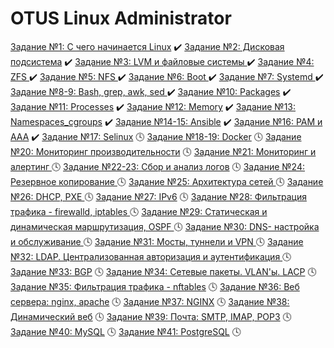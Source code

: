 # OTUS Linux Administrator

[Задание №1: С чего начинается Linux](01_start_linux) :heavy_check_mark:
[Задание №2: Дисковая подсистема](02_disk_subsystem) :heavy_check_mark:
[Задание №3: LVM и файловые системы ](03_filesystem_lvm) :heavy_check_mark:
[Задание №4: ZFS ](04_zfs) :heavy_check_mark:
[Задание №5: NFS ](05_nfs_fuse) :heavy_check_mark:
[Задание №6: Boot ](06_boot) :heavy_check_mark:
[Задание №7: Systemd ](07_systemd) :heavy_check_mark:
[Задание №8-9: Bash, grep, awk, sed ](08_09_bash) :heavy_check_mark:
[Задание №10: Packages](10_packages) :heavy_check_mark:
[Задание №11: Processes](11_processes) :heavy_check_mark:
[Задание №12: Memory](12_memory) :heavy_check_mark:
[Задание №13: Namespaces_cgroups](13_namespaces_cgroups) :heavy_check_mark:
[Задание №14-15: Ansible](14_ansible) :heavy_check_mark:
[Задание №16: PAM и AAA](16_pam_aaa) :heavy_check_mark:
[Задание №17: Selinux](17_selinux) :clock4:
[Задание №18-19: Docker](18_19_docker) :clock4:
[Задание №20: Мониторинг производительности](20_monitor) :clock4:
[Задание №21: Мониторинг и алертинг ](21_alert) :clock4:
[Задание №22-23: Сбор и анализ логов](22_23_logs) :clock4:
[Задание №24: Резервное копирование ](24_backup) :clock4:
[Задание №25: Архитектура сетей ](25_network) :clock4:
[Задание №26: DHCP, PXE ](26_dhcp_pxe) :clock4:
[Задание №27: IPv6](27_ipv6) :clock4:
[Задание №28: Фильтрация трафика - firewalld, iptables ](28_firewalld_iptables) :clock4:
[Задание №29: Статическая и динамическая маршрутизация, OSPF ](29_ospf) :clock4:
[Задание №30: DNS- настройка и обслуживание ](30_dns) :clock4:
[Задание №31: Мосты, туннели и VPN ](31_vpn) :clock4:
[Задание №32: LDAP. Централизованная авторизация и аутентификация ](32_ldap) :clock4:
[Задание №33: BGP](33_bgp) :clock4:
[Задание №34: Сетевые пакеты. VLAN'ы. LACP](34_vlan_lacp) :clock4:
[Задание №35: Фильтрация трафика - nftables](35_nftables) :clock4:
[Задание №36: Веб сервера: nginx, apache](36_web_servers) :clock4:
[Задание №37: NGINX](37_nginx) :clock4:
[Задание №38: Динамический веб](38_dynamic_web) :clock4:
[Задание №39: Почта: SMTP, IMAP, POP3](39_post) :clock4:
[Задание №40: MySQL](40_mysql) :clock4:
[Задание №41: PostgreSQL](41_postgresql) :clock4: